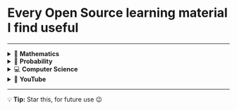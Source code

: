 
# Every Open Source learning material I find useful

---

<details>
<summary>🧮 <strong>Mathematics</strong></summary>

- [📘 Number Theory (MITOCW)](https://ocw.mit.edu/courses/18-781-theory-of-numbers-spring-2012/)  

</details>

<details>
<summary>🎲 <strong>Probability</strong></summary>

- [📘 Introduction to Probability (MITOCW)](https://openlearninglibrary.mit.edu/courses/course-v1:MITx+18.05r_10+2022_Summer/about)  

</details>

<details>
<summary>💻 <strong>Computer Science</strong></summary>

- [📘 Algorithms (MITOCW)](https://ocw.mit.edu/courses/6-006-introduction-to-algorithms-spring-2008/)  

- [📘 Introduction to Programming (MITOCW)](https://ocw.mit.edu/courses/6-00-introduction-to-computer-science-and-programming-fall-2008/)  

</details>

<details>
<summary>🐐 <strong>YouTube</strong></summary>
  
- [Paul McWhorter](https://www.youtube.com/@paulmcwhorter) — Engineering  
- [Alex Freman](https://www.youtube.com/@AlexTheAnalyst) — Data
- [Andrej Karpathy](https://www.youtube.com/@AndrejKarpathy) — ChatGPT creator🤯!!!
- [Corey Schafer](https://www.youtube.com/@coreyms) — Data 
- [Harrison Kinsley](https://www.youtube.com/@sentdex) — Data  
- [Neso Academy](https://www.youtube.com/@nesoacademy) — CS  
- [Abdul Bari](https://www.youtube.com/@abdul_bari) — Algorithms  
- [Jeff Hanson](https://www.youtube.com/@1234jhanson) — Engineering 
- [Josh Starmer](https://www.youtube.com/@statquest) — Data  
- [MyCodeSchool](https://www.youtube.com/@mycodeschool)  
- [Data School](https://www.youtube.com/@dataschool)  
- [William Fiset](https://www.youtube.com/@WilliamFiset-videos) — Algorithms  
- [Greg Hogg](https://www.youtube.com/@GregHogg) — Algorithms
- [Code with Aarohi](https://www.youtube.com/@codewithaarohi)  
- [Richard E Borcherds](https://www.youtube.com/@richarde.borcherds7998) — Number Theory 


</details>

---

💡 **Tip:** Star this, for future use 😉
